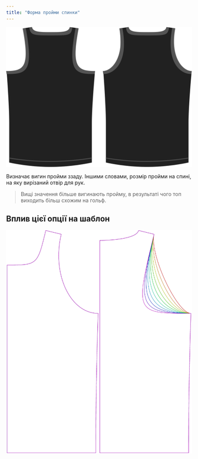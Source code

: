 ```yaml
---
title: "Форма пройми спинки"
---
```


![Варіант форми пройми спинки на моделі Aaron](./backlinebend.svg)

Визначає вигин пройми ззаду. Іншими словами, розмір пройми на спині, на яку вирізаний отвір для рук.

> Вищі значення більше вигинають пройму, в результаті чого топ виходить більш схожим на гольф.

## Вплив цієї опції на шаблон

![На цьому зображенні показано вплив цієї опції шляхом накладання декількох варіантів, які мають різне значення для цієї опції](aaron_backlinebend_sample.svg "Вплив цієї опції на шаблон")
